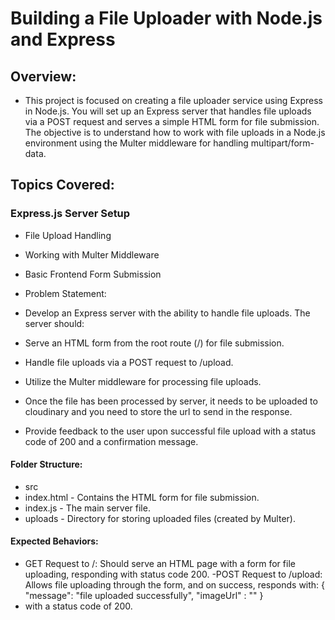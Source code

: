 # Building a File Uploader with Node.js and Express
## Overview:
- This project is focused on creating a file uploader service using Express in Node.js. You will set up an Express server that handles file uploads via a POST request and serves a simple HTML form for file submission. The objective is to understand how to work with file uploads in a Node.js environment using the Multer middleware for handling multipart/form-data.

## Topics Covered:
### Express.js Server Setup
- File Upload Handling
- Working with Multer Middleware
- Basic Frontend Form Submission
- Problem Statement:
- Develop an Express server with the ability to handle file uploads. The server should:

- Serve an HTML form from the root route (/) for file submission.
- Handle file uploads via a POST request to /upload.
- Utilize the Multer middleware for processing file uploads.
- Once the file has been processed by server, it needs to be uploaded to cloudinary and you need to store the url to send in the response.
- Provide feedback to the user upon successful file upload with a status code of 200 and a confirmation message.
#### Folder Structure:
- src
- index.html - Contains the HTML form for file submission.
- index.js - The main server file.
- uploads - Directory for storing uploaded files (created by Multer).
#### Expected Behaviors:
- GET Request to /: Should serve an HTML page with a form for file uploading, responding with status code 200.
-POST Request to /upload: Allows file uploading through the form, and on success, responds with:
{
   "message": "file uploaded successfully",
   "imageUrl" : "<cloudinaryLink>"
}
- with a status code of 200.